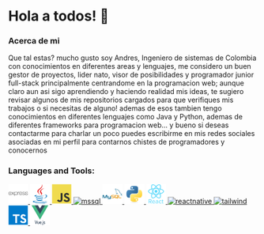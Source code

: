 # Hola a todos! 👋

### Acerca de mi

Que tal estas? mucho gusto soy Andres, Ingeniero de sistemas de Colombia con conocimientos en diferentes areas y lenguajes, me considero un buen gestor de proyectos, lider nato, visor de posibilidades y programador junior full-stack principalmente centrandome en la programacion web; aunque claro aun asi sigo aprendiendo y haciendo realidad mis ideas, te sugiero revisar algunos de mis repositorios cargados para que verifiques mis trabajos o si necesitas de alguno! ademas de esos tambien tengo conocimientos en diferentes lenguajes como Java y Python, ademas de diferentes frameworks para programacion web... y bueno si deseas contactarme para charlar un poco puedes escribirme en mis redes sociales asociadas en mi perfil para contarnos chistes de programadores y conocernos

<h3 align="left">Languages and Tools:</h3>
<p align="left"> <a href="https://expressjs.com" target="_blank" rel="noreferrer"> <img src="https://raw.githubusercontent.com/devicons/devicon/master/icons/express/express-original-wordmark.svg" alt="express" width="40" height="40"/> </a> <a href="https://www.java.com" target="_blank" rel="noreferrer"> <img src="https://raw.githubusercontent.com/devicons/devicon/master/icons/java/java-original.svg" alt="java" width="40" height="40"/> </a> <a href="https://developer.mozilla.org/en-US/docs/Web/JavaScript" target="_blank" rel="noreferrer"> <img src="https://raw.githubusercontent.com/devicons/devicon/master/icons/javascript/javascript-original.svg" alt="javascript" width="40" height="40"/> </a> <a href="https://www.microsoft.com/en-us/sql-server" target="_blank" rel="noreferrer"> <img src="https://www.svgrepo.com/show/303229/microsoft-sql-server-logo.svg" alt="mssql" width="40" height="40"/> </a> <a href="https://www.mysql.com/" target="_blank" rel="noreferrer"> <img src="https://raw.githubusercontent.com/devicons/devicon/master/icons/mysql/mysql-original-wordmark.svg" alt="mysql" width="40" height="40"/> </a> <a href="https://www.python.org" target="_blank" rel="noreferrer"> <img src="https://raw.githubusercontent.com/devicons/devicon/master/icons/python/python-original.svg" alt="python" width="40" height="40"/> </a> <a href="https://reactjs.org/" target="_blank" rel="noreferrer"> <img src="https://raw.githubusercontent.com/devicons/devicon/master/icons/react/react-original-wordmark.svg" alt="react" width="40" height="40"/> </a> <a href="https://reactnative.dev/" target="_blank" rel="noreferrer"> <img src="https://reactnative.dev/img/header_logo.svg" alt="reactnative" width="40" height="40"/> </a> <a href="https://tailwindcss.com/" target="_blank" rel="noreferrer"> <img src="https://www.vectorlogo.zone/logos/tailwindcss/tailwindcss-icon.svg" alt="tailwind" width="40" height="40"/> </a> <a href="https://www.typescriptlang.org/" target="_blank" rel="noreferrer"> <img src="https://raw.githubusercontent.com/devicons/devicon/master/icons/typescript/typescript-original.svg" alt="typescript" width="40" height="40"/> </a> <a href="https://vuejs.org/" target="_blank" rel="noreferrer"> <img src="https://raw.githubusercontent.com/devicons/devicon/master/icons/vuejs/vuejs-original-wordmark.svg" alt="vuejs" width="40" height="40"/> </a> </p>
<!--
# Prueba
Esto es una prueba de un README

# Texto
**Texto en negrita**
*Texto en cursiva*

> Esto es una cita.


# Titulo
## Subtitulo

# Links e Imagen
[Página de GitHub](https://github.com)
![Logo de GitHub](https://github.githubassets.com/images/modules/logos_page/GitHub-Mark.png)

# Lista de elementos
* Elemento 1
* Elemento 2
  * Subelemento

# Codigo
`int main() {
printf("Hola, mundo!");
return 0;
}`

-->
